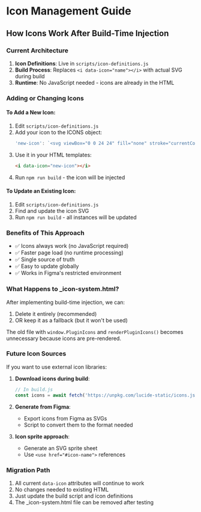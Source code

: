 # Icon Management Guide

## How Icons Work After Build-Time Injection

### Current Architecture
1. **Icon Definitions**: Live in `scripts/icon-definitions.js`
2. **Build Process**: Replaces `<i data-icon="name"></i>` with actual SVG during build
3. **Runtime**: No JavaScript needed - icons are already in the HTML

### Adding or Changing Icons

#### To Add a New Icon:
1. Edit `scripts/icon-definitions.js`
2. Add your icon to the ICONS object:
   ```javascript
   'new-icon': `<svg viewBox="0 0 24 24" fill="none" stroke="currentColor" stroke-width="2">...</svg>`,
   ```
3. Use it in your HTML templates:
   ```html
   <i data-icon="new-icon"></i>
   ```
4. Run `npm run build` - the icon will be injected

#### To Update an Existing Icon:
1. Edit `scripts/icon-definitions.js`
2. Find and update the icon SVG
3. Run `npm run build` - all instances will be updated

### Benefits of This Approach
- ✅ Icons always work (no JavaScript required)
- ✅ Faster page load (no runtime processing)
- ✅ Single source of truth
- ✅ Easy to update globally
- ✅ Works in Figma's restricted environment

### What Happens to _icon-system.html?
After implementing build-time injection, we can:
1. Delete it entirely (recommended)
2. OR keep it as a fallback (but it won't be used)

The old file with `window.PluginIcons` and `renderPluginIcons()` becomes unnecessary because icons are pre-rendered.

### Future Icon Sources
If you want to use external icon libraries:

1. **Download icons during build**:
   ```javascript
   // In build.js
   const icons = await fetch('https://unpkg.com/lucide-static/icons.json');
   ```

2. **Generate from Figma**:
   - Export icons from Figma as SVGs
   - Script to convert them to the format needed

3. **Icon sprite approach**:
   - Generate an SVG sprite sheet
   - Use `<use href="#icon-name">` references

### Migration Path
1. All current `data-icon` attributes will continue to work
2. No changes needed to existing HTML
3. Just update the build script and icon definitions
4. The _icon-system.html file can be removed after testing
